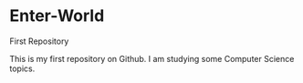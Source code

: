 # Enter-World
First Repository

This is my first repository on Github.
I am studying some Computer Science topics.
